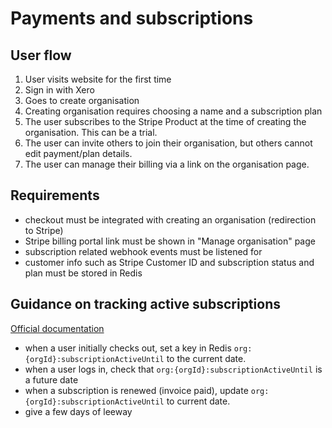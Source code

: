  # Payments and subscriptions
 
## User flow
1. User visits website for the first time
2. Sign in with Xero
3. Goes to create organisation
4. Creating organisation requires choosing a name and a subscription plan 
5. The user subscribes to the Stripe Product at the time of creating the organisation. This can be a trial.
6. The user can invite others to join their organisation, but others cannot edit payment/plan details.
7. The user can manage their billing via a link on the organisation page.

## Requirements
- checkout must be integrated with creating an organisation (redirection to Stripe)
- Stripe billing portal link must be shown in "Manage organisation" page
- subscription related webhook events must be listened for
- customer info such as Stripe Customer ID and subscription status and plan must be stored in Redis


## Guidance on tracking active subscriptions
[Official documentation](https://stripe.com/docs/billing/subscriptions/webhooks#active-subscriptions)

 - when a user initially checks out, set a key in Redis `org:{orgId}:subscriptionActiveUntil` to the current date.
 - when a user logs in, check that `org:{orgId}:subscriptionActiveUntil` is a future date
 - when a subscription is renewed (invoice paid), update `org:{orgId}:subscriptionActiveUntil` to current date.
 - give a few days of leeway
